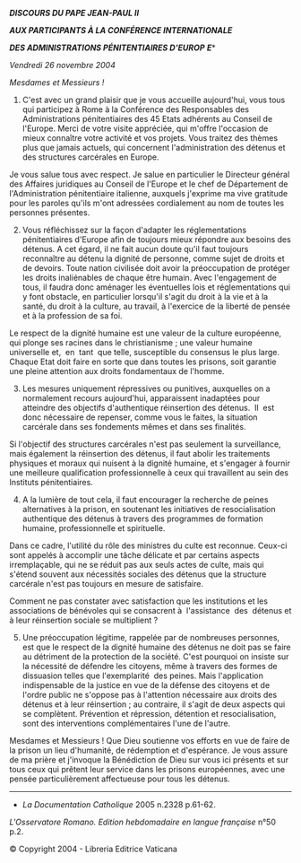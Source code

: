 ***DISCOURS DU PAPE JEAN-PAUL II***

***AUX PARTICIPANTS À LA CONFÉRENCE INTERNATIONALE***

***DES ADMINISTRATIONS PÉNITENTIAIRES D'EUROP*** ***E****

*Vendredi 26 novembre 2004*

*Mesdames et Messieurs !*

1. C'est avec un grand plaisir que je vous accueille aujourd'hui, vous tous qui participez à Rome à la Conférence des Responsables des Administrations pénitentiaires des 45 Etats adhérents au Conseil de l'Europe. Merci de votre visite appréciée, qui m'offre l'occasion de mieux connaître votre activité et vos projets. Vous traitez des thèmes plus que jamais actuels, qui concernent l'administration des détenus et des structures carcérales en Europe.

Je vous salue tous avec respect. Je salue en particulier le Directeur général des Affaires juridiques au Conseil de l'Europe et le chef de Département de l'Administration pénitentiaire italienne, auxquels j'exprime ma vive gratitude pour les paroles qu'ils m'ont adressées cordialement au nom de toutes les personnes présentes.

2. Vous réfléchissez sur la façon d'adapter les réglementations pénitentiaires d'Europe afin de toujours mieux répondre aux besoins des détenus. A cet égard, il ne fait aucun doute qu'il faut toujours reconnaître au détenu la dignité de personne, comme sujet de droits et de devoirs. Toute nation civilisée doit avoir la préoccupation de protéger les droits inaliénables de chaque être humain. Avec l'engagement de tous, il faudra donc aménager les éventuelles lois et réglementations qui y font obstacle, en particulier lorsqu'il s'agit du droit à la vie et à la santé, du droit à la culture, au travail, à l'exercice de la liberté de pensée et à la profession de sa foi.

Le respect de la dignité humaine est une valeur de la culture européenne, qui plonge ses racines dans le christianisme ; une valeur humaine universelle et,  en  tant  que telle, susceptible du consensus le plus large. Chaque Etat doit faire en sorte que dans toutes les prisons, soit garantie une pleine attention aux droits fondamentaux de l'homme.

3. Les mesures uniquement répressives ou punitives, auxquelles on a normalement recours aujourd'hui, apparaissent inadaptées pour atteindre des objectifs d'authentique réinsertion des détenus.  Il  est donc nécessaire de repenser, comme vous le faites, la situation carcérale dans ses fondements mêmes et dans ses finalités.

Si l'objectif des structures carcérales n'est pas seulement la surveillance, mais également la réinsertion des détenus, il faut abolir les traitements physiques et moraux qui nuisent à la dignité humaine, et s'engager à fournir une meilleure qualification professionnelle à ceux qui travaillent au sein des Instituts pénitentiaires.

4. A la lumière de tout cela, il faut encourager la recherche de peines alternatives à la prison, en soutenant les initiatives de resocialisation authentique des détenus à travers des programmes de formation humaine, professionnelle et spirituelle.

Dans ce cadre, l'utilité du rôle des ministres du culte est reconnue. Ceux-ci sont appelés à accomplir une tâche délicate et par certains aspects irremplaçable, qui ne se réduit pas aux seuls actes de culte, mais qui s'étend souvent aux nécessités sociales des détenus que la structure carcérale n'est pas toujours en mesure de satisfaire.

Comment ne pas constater avec satisfaction que les institutions et les associations de bénévoles qui se consacrent à  l'assistance  des  détenus et à leur réinsertion sociale se multiplient ?

5. Une préoccupation légitime, rappelée par de nombreuses personnes, est que le respect de la dignité humaine des détenus ne doit pas se faire au détriment de la protection de la société. C'est pourquoi on insiste sur la nécessité de défendre les citoyens, même à travers des formes de dissuasion telles que l'exemplarité  des peines. Mais l'application indispensable de la justice en vue de la défense des citoyens et de l'ordre public ne s'oppose pas à l'attention nécessaire aux droits des détenus et à leur réinsertion ; au contraire, il s'agit de deux aspects qui se complètent. Prévention et répression, détention et resocialisation, sont des interventions complémentaires l'une de l'autre.

Mesdames et Messieurs ! Que Dieu soutienne vos efforts en vue de faire de la prison un lieu d'humanité, de rédemption et d'espérance. Je vous assure de ma prière et j'invoque la Bénédiction de Dieu sur vous ici présents et sur tous ceux qui prêtent leur service dans les prisons européennes, avec une pensée particulièrement affectueuse pour tous les détenus.

* * *

* *La Documentation Catholique* 2005 n.2328 p.61-62.

*L'Osservatore Romano. Edition hebdomadaire en langue française* n°50 p.2.

© Copyright 2004 - Libreria Editrice Vaticana